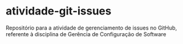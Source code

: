 # atividade-git-issues
Repositório para a atividade de gerenciamento de issues no GitHub, referente à disciplina de Gerência de Configuração de Software
